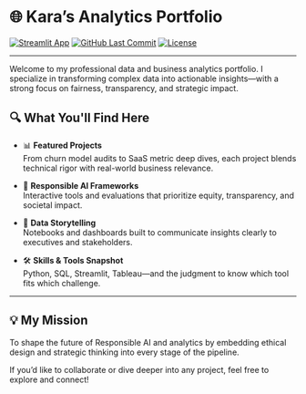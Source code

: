 
# 🌐 Kara’s Analytics Portfolio

[![Streamlit App](https://img.shields.io/badge/Streamlit-Launch%20App-ff4b4b?style=flat-square&logo=streamlit)](https://streamlit.io/)
[![GitHub Last Commit](https://img.shields.io/github/last-commit/yourusername/kara-portfolio?style=flat-square)](https://github.com/yourusername/kara-portfolio)
[![License](https://img.shields.io/badge/license-MIT-green?style=flat-square)](LICENSE)

---

Welcome to my professional data and business analytics portfolio. I specialize in transforming complex data into actionable insights—with a strong focus on fairness, transparency, and strategic impact.

## 🔍 What You'll Find Here

- 📊 **Featured Projects**  
  From churn model audits to SaaS metric deep dives, each project blends technical rigor with real-world business relevance.

- 🧭 **Responsible AI Frameworks**  
  Interactive tools and evaluations that prioritize equity, transparency, and societal impact.

- 🧠 **Data Storytelling**  
  Notebooks and dashboards built to communicate insights clearly to executives and stakeholders.

- 🛠️ **Skills & Tools Snapshot**  
  Python, SQL, Streamlit, Tableau—and the judgment to know which tool fits which challenge.

---

## 💡 My Mission

To shape the future of Responsible AI and analytics by embedding ethical design and strategic thinking into every stage of the pipeline.

If you’d like to collaborate or dive deeper into any project, feel free to explore and connect!
